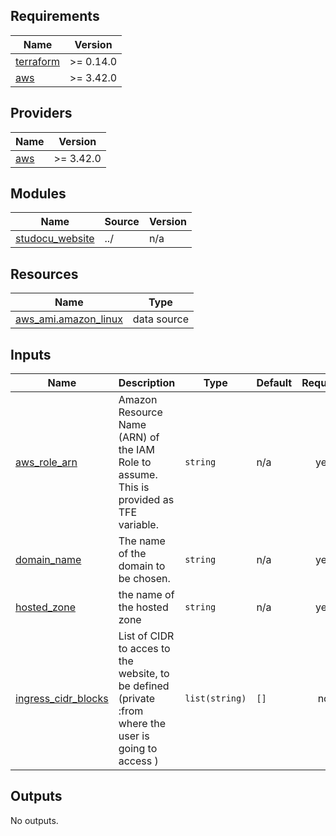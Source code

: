 <!-- BEGIN_TF_DOCS -->
## Requirements

| Name | Version |
|------|---------|
| <a name="requirement_terraform"></a> [terraform](#requirement\_terraform) | >= 0.14.0 |
| <a name="requirement_aws"></a> [aws](#requirement\_aws) | >= 3.42.0 |

## Providers

| Name | Version |
|------|---------|
| <a name="provider_aws"></a> [aws](#provider\_aws) | >= 3.42.0 |

## Modules

| Name | Source | Version |
|------|--------|---------|
| <a name="module_studocu_website"></a> [studocu\_website](#module\_studocu\_website) | ../ | n/a |

## Resources

| Name | Type |
|------|------|
| [aws_ami.amazon_linux](https://registry.terraform.io/providers/hashicorp/aws/latest/docs/data-sources/ami) | data source |

## Inputs

| Name | Description | Type | Default | Required |
|------|-------------|------|---------|:--------:|
| <a name="input_aws_role_arn"></a> [aws\_role\_arn](#input\_aws\_role\_arn) | Amazon Resource Name (ARN) of the IAM Role to assume. This is provided as TFE variable. | `string` | n/a | yes |
| <a name="input_domain_name"></a> [domain\_name](#input\_domain\_name) | The name of the domain to be chosen. | `string` | n/a | yes |
| <a name="input_hosted_zone"></a> [hosted\_zone](#input\_hosted\_zone) | the name of the hosted zone | `string` | n/a | yes |
| <a name="input_ingress_cidr_blocks"></a> [ingress\_cidr\_blocks](#input\_ingress\_cidr\_blocks) | List of CIDR to acces to the website, to be defined (private :from where the user is going to access ) | `list(string)` | `[]` | no |

## Outputs

No outputs.
<!-- END_TF_DOCS -->